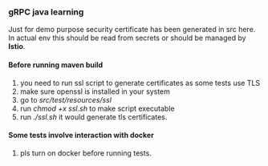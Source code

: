 ### gRPC java learning

Just for demo purpose security certificate has been generated in src here.
In actual env this should be read from secrets or should be managed by **Istio**.

#### Before running maven build 

1. you need to run ssl script to generate certificates as some tests use TLS
2. make sure openssl is installed in your system
3. go to _src/test/resources/ssl_ 
4. run _chmod +x ssl.sh_ to make script executable
5. run _./ssl.sh_  it would generate tls certificates.

#### Some tests involve interaction with docker
1. pls turn on docker before running tests.

